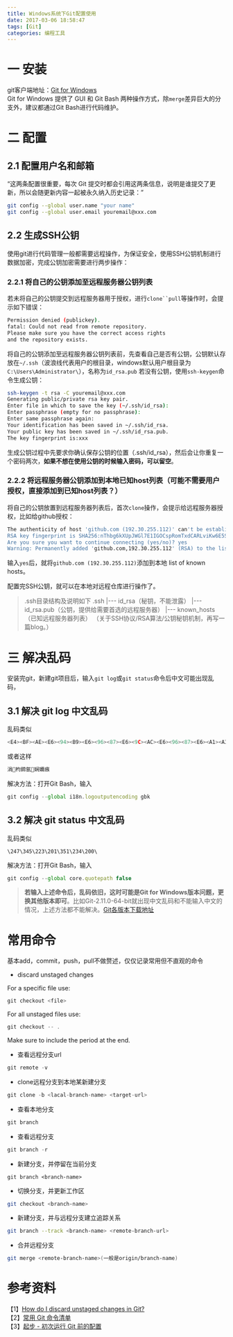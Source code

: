 ```yaml
---
title: Windows系统下Git配置使用
date: 2017-03-06 18:58:47
tags: [Git]
categories: 编程工具
---
```


# 一 安装
git客户端地址：[Git for Windows](https://git-scm.com/download/win)   
Git for Windows 提供了 GUI 和 Git Bash 两种操作方式，除`merge`差异巨大的分支外，建议都通过Git Bash进行代码维护。

# 二 配置
## 2.1 配置用户名和邮箱
“这两条配置很重要，每次 Git 提交时都会引用这两条信息，说明是谁提交了更新，所以会随更新内容一起被永久纳入历史记录：”
```bash
git config --global user.name "your name"
git config --global user.email youremail@xxx.com
```
## 2.2 生成SSH公钥
使用git进行代码管理一般都需要远程操作，为保证安全，使用SSH公钥机制进行数据加密，完成公钥加密需要进行两步操作：
### 2.2.1 将自己的公钥添加至远程服务器公钥列表
若未将自己的公钥提交到远程服务器用于授权，进行`clone``pull`等操作时，会提示如下错误：
```bash
Permission denied (publickey).
fatal: Could not read from remote repository.
Please make sure you have the correct access rights
and the repository exists.
```
将自己的公钥添加至远程服务器公钥列表前，先查看自己是否有公钥，公钥默认存放在`~/.ssh`（波浪线代表用户的根目录，windows默认用户根目录为`C:\Users\Administrator\`），名称为`id_rsa.pub`
若没有公钥，使用`ssh-keygen`命令生成公钥：
```bash
ssh-keygen -t rsa -C youremail@xxx.com
Generating public/private rsa key pair.
Enter file in which to save the key (~/.ssh/id_rsa):
Enter passphrase (empty for no passphrase):
Enter same passphrase again:
Your identification has been saved in ~/.ssh/id_rsa.
Your public key has been saved in ~/.ssh/id_rsa.pub.
The key fingerprint is:xxx
```
生成公钥过程中先要求你确认保存公钥的位置（.ssh/id_rsa），然后会让你重复一个密码两次，**如果不想在使用公钥的时候输入密码，可以留空**。

### 2.2.2 将远程服务器公钥添加到本地已知host列表（可能不需要用户授权，直接添加到已知host列表？）
将自己的公钥放置到远程服务器列表后，首次`clone`操作，会提示给远程服务器授权，比如给github授权：
```bash
The authenticity of host 'github.com (192.30.255.112)' can't be established.
RSA key fingerprint is SHA256:nThbg6kXUpJWGl7E1IGOCspRomTxdCARLviKw6E5SY8.
Are you sure you want to continue connecting (yes/no)? yes
Warning: Permanently added 'github.com,192.30.255.112' (RSA) to the list of known hosts.
```
输入`yes`后，就将`github.com (192.30.255.112)`添加到本地 list of known hosts。

配置完SSH公钥，就可以在本地对远程仓库进行操作了。

> .ssh目录结构及说明如下
.ssh
|--- id_rsa（秘钥，不能泄露）
|--- id_rsa.pub（公钥，提供给需要首选的远程服务器）
|--- known_hosts（已知远程服务器列表）
（关于SSH协议/RSA算法/公钥秘钥机制，再写一篇blog。）   

# 三 解决乱码   
安装完git，新建git项目后，输入`git log`或`git status`命令后中文可能出现乱码，
## 3.1 解决 git log 中文乱码
乱码类似
```js
<E4><BF><AE><E6><94><B9><E6><96><87><E6><9C><AC><E6><96><87><E6><A1><A3>
```
或者这样
```js
涓枃鍗氬娴嬭瘯
```
解决方法：打开Git Bash，输入
```js
git config --global i18n.logoutputencoding gbk
```
## 3.2 解决 git status 中文乱码
乱码类似
```
\247\345\223\201\351\234\200\
```
解决方法：打开Git Bash，输入
```js
git config --global core.quotepath false
```

> **若输入上述命令后，乱码依旧，这时可能是Git for Windows版本问题，更换其他版本即可**。比如Git-2.11.0-64-bit就出现中文乱码和不能输入中文的情况，上述方法都不能解决。[Git各版本下载地址](https://github.com/git-for-windows/git/tags)    

# 常用命令   
基本add，commit，push，pull不做赘述，仅仅记录常用但不直观的命令

- discard unstaged changes

For a specific file use:
```js
git checkout <file>
```
For all unstaged files use:
```js
git checkout -- .
```
Make sure to include the period at the end.

- 查看远程分支url
```js
git remote -v
```
- clone远程分支到本地某新建分支
```js
git clone -b <lacal-branch-name> <target-url>
```
- 查看本地分支
```js
git branch
```
- 查看远程分支
```js
git branch -r
```
- 新建分支，并停留在当前分支
```
git branch <branch-name>
```
- 切换分支，并更新工作区
```bash
git checkout <branch-name>
```
- 新建分支，并与远程分支建立追踪关系
```bash
git branch --track <branch-name> <remote-branch-url>
```
- 合并远程分支
```bash
git merge <remote-branch-name>(一般是origin/branch-name)
```

# 参考资料
【1】[How do I discard unstaged changes in Git?](http://stackoverflow.com/questions/673407/how-do-i-clear-my-local-working-directory-in-git)   
【2】[常用 Git 命令清单](http://www.ruanyifeng.com/blog/2015/12/git-cheat-sheet.html?bsh_bid=938838579)   
【3】[起步 - 初次运行 Git 前的配置](https://git-scm.com/book/zh/v1/%E8%B5%B7%E6%AD%A5-%E5%88%9D%E6%AC%A1%E8%BF%90%E8%A1%8C-Git-%E5%89%8D%E7%9A%84%E9%85%8D%E7%BD%AE)